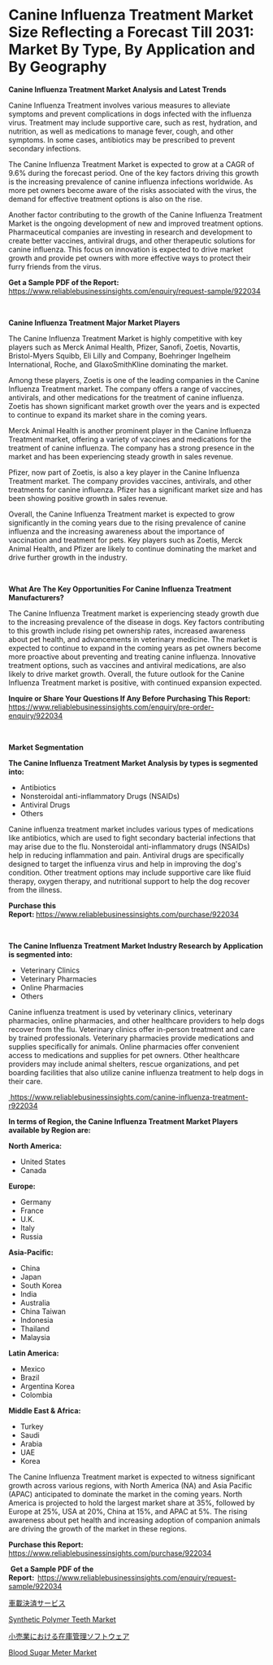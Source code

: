<p><h1>Canine Influenza Treatment Market Size Reflecting a Forecast Till 2031: Market By Type, By Application and By Geography</h1></p><p><strong>Canine Influenza Treatment Market Analysis and Latest Trends</strong></p>
<p><p>Canine Influenza Treatment involves various measures to alleviate symptoms and prevent complications in dogs infected with the influenza virus. Treatment may include supportive care, such as rest, hydration, and nutrition, as well as medications to manage fever, cough, and other symptoms. In some cases, antibiotics may be prescribed to prevent secondary infections.</p><p>The Canine Influenza Treatment Market is expected to grow at a CAGR of 9.6% during the forecast period. One of the key factors driving this growth is the increasing prevalence of canine influenza infections worldwide. As more pet owners become aware of the risks associated with the virus, the demand for effective treatment options is also on the rise.</p><p>Another factor contributing to the growth of the Canine Influenza Treatment Market is the ongoing development of new and improved treatment options. Pharmaceutical companies are investing in research and development to create better vaccines, antiviral drugs, and other therapeutic solutions for canine influenza. This focus on innovation is expected to drive market growth and provide pet owners with more effective ways to protect their furry friends from the virus.</p></p>
<p><strong>Get a Sample PDF of the Report:&nbsp;</strong> <a href="https://www.reliablebusinessinsights.com/enquiry/request-sample/922034">https://www.reliablebusinessinsights.com/enquiry/request-sample/922034</a></p>
<p>&nbsp;</p>
<p><strong>Canine Influenza Treatment Major Market Players</strong></p>
<p><p>The Canine Influenza Treatment Market is highly competitive with key players such as Merck Animal Health, Pfizer, Sanofi, Zoetis, Novartis, Bristol-Myers Squibb, Eli Lilly and Company, Boehringer Ingelheim International, Roche, and GlaxoSmithKline dominating the market.</p><p>Among these players, Zoetis is one of the leading companies in the Canine Influenza Treatment market. The company offers a range of vaccines, antivirals, and other medications for the treatment of canine influenza. Zoetis has shown significant market growth over the years and is expected to continue to expand its market share in the coming years.</p><p>Merck Animal Health is another prominent player in the Canine Influenza Treatment market, offering a variety of vaccines and medications for the treatment of canine influenza. The company has a strong presence in the market and has been experiencing steady growth in sales revenue.</p><p>Pfizer, now part of Zoetis, is also a key player in the Canine Influenza Treatment market. The company provides vaccines, antivirals, and other treatments for canine influenza. Pfizer has a significant market size and has been showing positive growth in sales revenue.</p><p>Overall, the Canine Influenza Treatment market is expected to grow significantly in the coming years due to the rising prevalence of canine influenza and the increasing awareness about the importance of vaccination and treatment for pets. Key players such as Zoetis, Merck Animal Health, and Pfizer are likely to continue dominating the market and drive further growth in the industry.</p></p>
<p>&nbsp;</p>
<p><strong>What Are The Key Opportunities For Canine Influenza Treatment Manufacturers?</strong></p>
<p><p>The Canine Influenza Treatment market is experiencing steady growth due to the increasing prevalence of the disease in dogs. Key factors contributing to this growth include rising pet ownership rates, increased awareness about pet health, and advancements in veterinary medicine. The market is expected to continue to expand in the coming years as pet owners become more proactive about preventing and treating canine influenza. Innovative treatment options, such as vaccines and antiviral medications, are also likely to drive market growth. Overall, the future outlook for the Canine Influenza Treatment market is positive, with continued expansion expected.</p></p>
<p><strong>Inquire or Share Your Questions If Any Before Purchasing This Report:</strong> <a href="https://www.reliablebusinessinsights.com/enquiry/pre-order-enquiry/922034">https://www.reliablebusinessinsights.com/enquiry/pre-order-enquiry/922034</a></p>
<p>&nbsp;</p>
<p><strong>Market Segmentation</strong></p>
<p><strong>The Canine Influenza Treatment Market Analysis by types is segmented into:</strong></p>
<p><ul><li>Antibiotics</li><li>Nonsteroidal anti-inflammatory Drugs (NSAIDs)</li><li>Antiviral Drugs</li><li>Others</li></ul></p>
<p><p>Canine influenza treatment market includes various types of medications like antibiotics, which are used to fight secondary bacterial infections that may arise due to the flu. Nonsteroidal anti-inflammatory drugs (NSAIDs) help in reducing inflammation and pain. Antiviral drugs are specifically designed to target the influenza virus and help in improving the dog's condition. Other treatment options may include supportive care like fluid therapy, oxygen therapy, and nutritional support to help the dog recover from the illness.</p></p>
<p><strong>Purchase this Report:&nbsp;</strong><a href="https://www.reliablebusinessinsights.com/purchase/922034">https://www.reliablebusinessinsights.com/purchase/922034</a></p>
<p>&nbsp;</p>
<p><strong>The Canine Influenza Treatment Market Industry Research by Application is segmented into:</strong></p>
<p><ul><li>Veterinary Clinics</li><li>Veterinary Pharmacies</li><li>Online Pharmacies</li><li>Others</li></ul></p>
<p><p>Canine influenza treatment is used by veterinary clinics, veterinary pharmacies, online pharmacies, and other healthcare providers to help dogs recover from the flu. Veterinary clinics offer in-person treatment and care by trained professionals. Veterinary pharmacies provide medications and supplies specifically for animals. Online pharmacies offer convenient access to medications and supplies for pet owners. Other healthcare providers may include animal shelters, rescue organizations, and pet boarding facilities that also utilize canine influenza treatment to help dogs in their care.</p></p>
<p><a href="https://www.reliablebusinessinsights.com/canine-influenza-treatment-r922034">&nbsp;https://www.reliablebusinessinsights.com/canine-influenza-treatment-r922034</a></p>
<p><strong>In terms of Region, the Canine Influenza Treatment Market Players available by Region are:</strong></p>
<p>
    <p> <strong> North America: </strong>
        <ul>
            <li>United States</li>
            <li>Canada</li>
        </ul>
        </p> 
    <p> <strong> Europe: </strong>
        <ul>
            <li>Germany</li>
            <li>France</li>
            <li>U.K.</li>
            <li>Italy</li>
            <li>Russia</li>
        </ul>
        </p> 
    <p> <strong> Asia-Pacific: </strong>
        <ul>
            <li>China</li>
            <li>Japan</li>
            <li>South Korea</li>
            <li>India</li>
            <li>Australia</li>
            <li>China Taiwan</li>
            <li>Indonesia</li>
            <li>Thailand</li>
            <li>Malaysia</li>
        </ul>
        </p> 
    <p> <strong> Latin America: </strong>
        <ul>
            <li>Mexico</li>
            <li>Brazil</li>
            <li>Argentina Korea</li>
            <li>Colombia</li>
        </ul>
        </p> 
    <p> <strong> Middle East & Africa: </strong>
        <ul>
            <li>Turkey</li>
            <li>Saudi</li>
            <li>Arabia</li>
            <li>UAE</li>
            <li>Korea</li>
        </ul>
    </p>
    </p>
<p><p>The Canine Influenza Treatment market is expected to witness significant growth across various regions, with North America (NA) and Asia Pacific (APAC) anticipated to dominate the market in the coming years. North America is projected to hold the largest market share at 35%, followed by Europe at 25%, USA at 20%, China at 15%, and APAC at 5%. The rising awareness about pet health and increasing adoption of companion animals are driving the growth of the market in these regions.</p></p>
<p><strong>Purchase this Report: </strong><a href="https://www.reliablebusinessinsights.com/purchase/922034">https://www.reliablebusinessinsights.com/purchase/922034</a></p>
<p>&nbsp;<strong>Get a Sample PDF of the Report:&nbsp;&nbsp;</strong><a href="https://www.reliablebusinessinsights.com/enquiry/request-sample/922034">https://www.reliablebusinessinsights.com/enquiry/request-sample/922034</a></p>
<p><strong></strong></p>
<p><p><a href="https://github.com/avwofrml53535/Market-Research-Report-List-3/blob/main/7838953173950.md">車載決済サービス</a></p><p><a href="https://github.com/sleepman642/Market-Research-Report-List-1/blob/main/synthetic-polymer-teeth-market.md">Synthetic Polymer Teeth Market</a></p><p><a href="https://github.com/vtbvgl20191192/Market-Research-Report-List-3/blob/main/9723460173951.md">小売業における在庫管理ソフトウェア</a></p><p><a href="https://github.com/anggakarna133/Market-Research-Report-List-1/blob/main/blood-sugar-meter-market.md">Blood Sugar Meter Market</a></p></p>